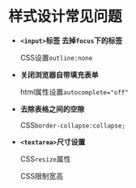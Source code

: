 # 样式设计常见问题

- **`<input>`标签 去掉`focus`下的标签**

  CSS设置`outline:none`

- **关闭浏览器自带填充表单**

  html属性设置`autocomplete="off"`

- **去除表格之间的空隙**

  CSS`border-collapse:collapse; `

- **`<textarea>`尺寸设置**

  CSS`resize`属性

  CSS限制宽高
